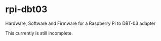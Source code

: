 # rpi-dbt03
Hardware, Software and Firmware for a Raspberry Pi to DBT-03 adapter

This currently is still incomplete.
